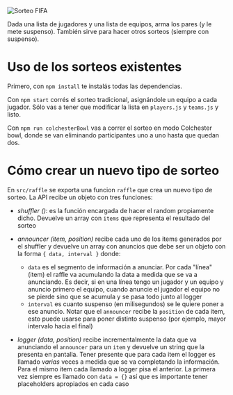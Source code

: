 ![Sorteo FIFA](http://www.rionegro.com.ar/documents/1/0/650x463/0c49/650d365/none/12350/KOQK/image_content_8184302_20170315114102.jpg)

Dada una lista de jugadores y una lista de equipos, arma los pares (y le mete suspenso).
También sirve para hacer otros sorteos (siempre con suspenso).

# Uso de los sorteos existentes

Primero, con `npm install` te instalás todas las dependencias.

Con `npm start` corrés el sorteo tradicional, asignándole un equipo a cada jugador.
Sólo vas a tener que modificar la lista en `players.js` y `teams.js` y listo.

Con `npm run colchesterBowl` vas a correr el sorteo en modo Colchester bowl, donde
se van eliminando participantes uno a uno hasta que quedan dos.

# Cómo crear un nuevo tipo de sorteo

En `src/raffle` se exporta una funcion `raffle` que crea un nuevo tipo de sorteo.
La API recibe un objeto con tres funciones:

* *shuffler ()*: es la función encargada de hacer el random propiamente dicho.
Devuelve un array con `items` que representa el resultado del sorteo

* *announcer (item, position)* recibe cada uno de los items generados por el
shuffler y devuelve un array con anuncios que debe ser un objeto con la forma
`{ data, interval }` donde:
  * `data` es el segmento de información a anunciar. Por cada "línea" (item) el
raffle va acumulando la data a medida que se va a anunciando. Es decir, si en una línea
tengo un jugador y un equipo y anuncio primero el equipo, cuando anuncie el jugador
el equipo no se pierde sino que se acumula y se pasa todo junto al logger
  * `interval` es cuanto suspenso (en milisegundos) se le quiere poner a ese anuncio.
Notar que el `announcer` recibe la `position` de cada item, esto puede usarse para poner
distinto suspenso (por ejemplo, mayor intervalo hacia el final)

* *logger (data, position)* recibe incrementalmente la data que va anunciando el `announcer`
para un `item` y devuelve un string que la presenta en pantalla. Tener presente que para cada item
el logger es llamado *varias* veces a medida que se va completando la información. Para el mismo item
cada llamado a logger pisa el anterior. La primera vez siempre es llamado con `data = {}` así que es
importante tener placeholders apropiados en cada caso
